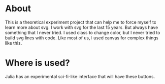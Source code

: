 # About

This is a theoretical experiment project that can help me to force myself to learn more about svg. I work with svg for the last 15 years. But always have something that I never tried. I used class to change color, but I never tried to build svg lines with code. Like most of us, I used canvas for complex things like this. 

# Where is used? 

Julia has an experimental sci-fi-like interface that will have these buttons.
